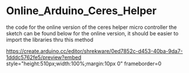 # Online_Arduino_Ceres_Helper
the code for the online version of the ceres helper micro controller 
the sketch can be found below for the online version, it should be easier to import the libraries thru this method

https://create.arduino.cc/editor/shrekware/0ed7852c-d453-40ba-9da7-1dddc5762fe5/preview?embed style="height:510px;width:100%;margin:10px 0" frameborder=0

